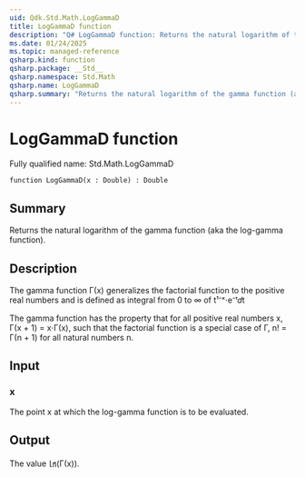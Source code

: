 ```yaml
---
uid: Qdk.Std.Math.LogGammaD
title: LogGammaD function
description: "Q# LogGammaD function: Returns the natural logarithm of the gamma function (aka the log-gamma function)."
ms.date: 01/24/2025
ms.topic: managed-reference
qsharp.kind: function
qsharp.package: __Std__
qsharp.namespace: Std.Math
qsharp.name: LogGammaD
qsharp.summary: "Returns the natural logarithm of the gamma function (aka the log-gamma function)."
---
```


# LogGammaD function

Fully qualified name: Std.Math.LogGammaD

```qsharp
function LogGammaD(x : Double) : Double
```

## Summary
Returns the natural logarithm of the gamma function (aka the log-gamma
function).

## Description
The gamma function Γ(x) generalizes the factorial function
to the positive real numbers and is defined as
integral from 0 to ∞ of t¹⁻ˣ⋅e⁻ᵗ𝑑t

The gamma function has the property that for all positive real numbers
x, Γ(x + 1) = x⋅Γ(x), such that the factorial function
is a special case of Γ, n! = Γ(n + 1) for all natural numbers n.

## Input
### x
The point x at which the log-gamma function is to be evaluated.

## Output
The value ㏑(Γ(x)).
